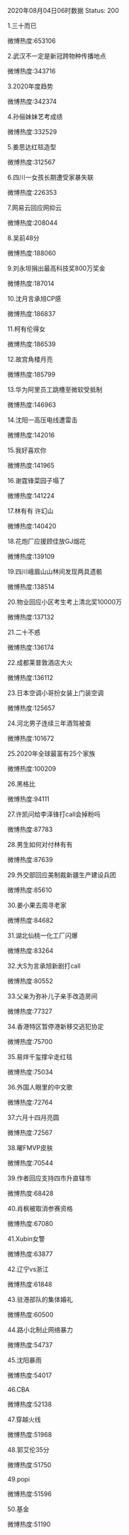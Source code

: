 2020年08月04日06时数据
Status: 200

1.三十而已

微博热度:653106

2.武汉不一定是新冠跨物种传播地点

微博热度:343716

3.2020年度趋势

微博热度:342374

4.孙俪妹妹艺考成绩

微博热度:332529

5.姜思达红毯造型

微博热度:312567

6.四川一女孩长期遭受家暴失联

微博热度:226353

7.网易云回应网抑云

微博热度:208044

8.吴前48分

微博热度:188060

9.刘永坦捐出最高科技奖800万奖金

微博热度:187014

10.沈月言承旭CP感

微博热度:186837

11.柯有伦得女

微博热度:186539

12.故宫角楼月亮

微博热度:185799

13.华为阿里员工跳槽至微软受抵制

微博热度:146963

14.沈阳一高压电线遭雷击

微博热度:142016

15.我好喜欢你

微博热度:141965

16.谢霆锋菜园子塌了

微博热度:141224

17.林有有 许幻山

微博热度:140420

18.花炮厂应援顾佳放GJ烟花

微博热度:139109

19.四川峨眉山山林间发现两具遗骸

微博热度:138514

20.物业回应小区考生考上清北奖10000万

微博热度:137132

21.二十不惑

微博热度:136174

22.成都莱普敦酒店大火

微博热度:136112

23.日本空调小哥扮女装上门装空调

微博热度:125657

24.河北男子连续三年酒驾被查

微博热度:101672

25.2020年全球最富有25个家族

微博热度:100209

26.黑格比

微博热度:94111

27.许凯问给李泽锋打call会掉粉吗

微博热度:87783

28.男生如何对付林有有

微博热度:87639

29.外交部回应美制裁新疆生产建设兵团

微博热度:85610

30.姜小果去周寻老家

微博热度:84682

31.湖北仙桃一化工厂闪爆

微博热度:83264

32.大S为言承旭新剧打call

微博热度:80552

33.父亲为弥补儿子亲手改造房间

微博热度:77327

34.香港特区暂停港新移交逃犯协定

微博热度:75700

35.易烊千玺撑伞走红毯

微博热度:75034

36.外国人眼里的中文歌

微博热度:72764

37.六月十四月亮圆

微博热度:72567

38.曜FMVP皮肤

微博热度:70544

39.作者回应支持四市升直辖市

微博热度:68428

40.肖枫被取消参赛资格

微博热度:67080

41.Xubin女警

微博热度:63877

42.辽宁vs浙江

微博热度:61848

43.驻港部队的集体婚礼

微博热度:60500

44.路小北制止网络暴力

微博热度:54737

45.沈阳暴雨

微博热度:54017

46.CBA

微博热度:52138

47.穿越火线

微博热度:51968

48.郭艾伦35分

微博热度:51750

49.popi

微博热度:51596

50.基金

微博热度:51190


